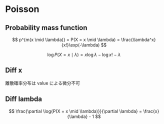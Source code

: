 # Poisson

## Probability mass function

$$
  p^{m(x \mid \lambda)} = P(X = x \mid \lambda) = \frac{\lambda^x}{x!}\exp(-\lambda)
$$

$$
  \log{P(X = x \mid \lambda)} = x \log{\lambda} - \log{x!} - \lambda
$$

## Diff x

離散確率分布は value による微分不可

## Diff lambda

$$
  \frac{\partial \log{P(X = x \mid \lambda)}}{\partial \lambda} = \frac{x}{\lambda} - 1
$$
